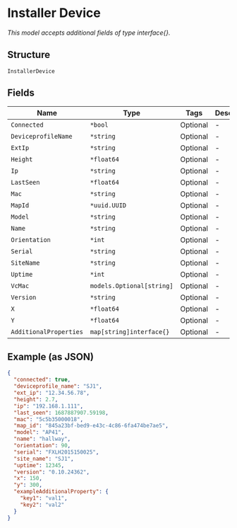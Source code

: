 
# Installer Device

*This model accepts additional fields of type interface{}.*

## Structure

`InstallerDevice`

## Fields

| Name | Type | Tags | Description |
|  --- | --- | --- | --- |
| `Connected` | `*bool` | Optional | - |
| `DeviceprofileName` | `*string` | Optional | - |
| `ExtIp` | `*string` | Optional | - |
| `Height` | `*float64` | Optional | - |
| `Ip` | `*string` | Optional | - |
| `LastSeen` | `*float64` | Optional | - |
| `Mac` | `*string` | Optional | - |
| `MapId` | `*uuid.UUID` | Optional | - |
| `Model` | `*string` | Optional | - |
| `Name` | `*string` | Optional | - |
| `Orientation` | `*int` | Optional | - |
| `Serial` | `*string` | Optional | - |
| `SiteName` | `*string` | Optional | - |
| `Uptime` | `*int` | Optional | - |
| `VcMac` | `models.Optional[string]` | Optional | - |
| `Version` | `*string` | Optional | - |
| `X` | `*float64` | Optional | - |
| `Y` | `*float64` | Optional | - |
| `AdditionalProperties` | `map[string]interface{}` | Optional | - |

## Example (as JSON)

```json
{
  "connected": true,
  "deviceprofile_name": "SJ1",
  "ext_ip": "12.34.56.78",
  "height": 2.7,
  "ip": "192.168.1.111",
  "last_seen": 1687887907.59198,
  "mac": "5c5b35000018",
  "map_id": "845a23bf-bed9-e43c-4c86-6fa474be7ae5",
  "model": "AP41",
  "name": "hallway",
  "orientation": 90,
  "serial": "FXLH2015150025",
  "site_name": "SJ1",
  "uptime": 12345,
  "version": "0.10.24362",
  "x": 150,
  "y": 300,
  "exampleAdditionalProperty": {
    "key1": "val1",
    "key2": "val2"
  }
}
```

